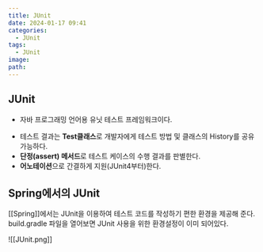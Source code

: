 ```yaml
---
title: JUnit
date: 2024-01-17 09:41
categories:
  - JUnit
tags:
  - JUnit
image: 
path:
---
```


## JUnit
+ 자바 프로그래밍 언어용 유닛 테스트 프레임워크이다.
- 테스트 결과는 **Test클래스**로 개발자에게 테스트 방법 및 클래스의 History를 공유 가능하다.
- **단정(assert) 메서드**로 테스트 케이스의 수행 결과를 판별한다.
- **어노테이션**으로 간결하게 지원(JUnit4부터)한다.

## Spring에서의 JUnit
[[Spring]]에서는 JUnit을 이용하여 테스트 코드를 작성하기 편한 환경을 제공해 준다. build.gradle 파일을 열어보면 JUnit 사용을 위한 환경설정이 이미 되어있다.

![[JUnit.png]]